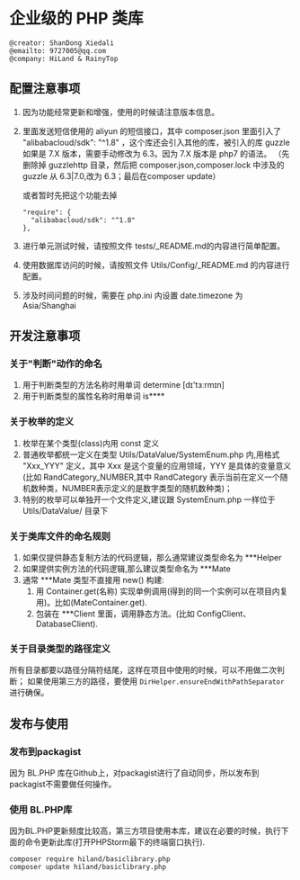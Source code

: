 # 企业级的 PHP 类库

```shell
@creator: ShanDong Xiedali
@emailto: 9727005@qq.com
@company: HiLand & RainyTop
```



## 配置注意事项

1. 因为功能经常更新和增强，使用的时候请注意版本信息。

2. 里面发送短信使用的 aliyun 的短信接口，其中 composer.json 里面引入了 "alibabacloud/sdk": "^1.8"
   ，这个库还会引入其他的库，被引入的库 guzzle 如果是 7.X 版本，需要手动修改为 6.3。因为 7.X 版本是 php7 的语法。
   （先删除掉 guzzlehttp 目录，然后把 composer.json,composer.lock 中涉及的 guzzle 从 6.3|7.0,改为 6.3；最后在composer update）

   或者暂时先把这个功能去掉

    ```shell
    "require": {
      "alibabacloud/sdk": "^1.8"
    },
    ```

3. 进行单元测试时候，请按照文件 tests/_README.md的内容进行简单配置。
4. 使用数据库访问的时候，请按照文件 Utils/Config/_README.md 的内容进行配置。
5. 涉及时间问题的时候，需要在 php.ini 内设置 date.timezone 为 Asia/Shanghai

## 开发注意事项

### 关于"判断"动作的命名

1. 用于判断类型的方法名称时用单词 determine [dɪ'tɜːrmɪn]
2. 用于判断类型的属性名称时用单词 is****

### 关于枚举的定义

1. 枚举在某个类型(class)内用 const 定义
2. 普通枚举都统一定义在类型 Utils/DataValue/SystemEnum.php 内,用格式 "Xxx_YYY" 定义，其中 Xxx 是这个变量的应用领域，YYY 是具体的变量意义(比如
   RandCategory_NUMBER,其中 RandCategory 表示当前在定义一个随机数种类，NUMBER表示定义的是数字类型的随机数种类)；
3. 特别的枚举可以单独开一个文件定义,建议跟 SystemEnum.php 一样位于 Utils/DataValue/ 目录下

### 关于类库文件的命名规则
1. 如果仅提供静态复制方法的代码逻辑，那么通常建议类型命名为 ***Helper
2. 如果提供实例方法的代码逻辑,那么建议类型命名为 ***Mate
3. 通常 ***Mate 类型不直接用 new() 构建:
   1. 用 Container.get(名称) 实现单例调用(得到的同一个实例可以在项目内复用)。比如(MateContainer.get).
   2. 包装在 ***Client 里面，调用静态方法。(比如 ConfigClient、DatabaseClient).

### 关于目录类型的路径定义
所有目录都要以路径分隔符结尾，这样在项目中使用的时候，可以不用做二次判断；
如果使用第三方的路径，要使用 `DirHelper.ensureEndWithPathSeparator` 进行确保。

## 发布与使用
### 发布到packagist
因为 BL.PHP 库在Github上，对packagist进行了自动同步，所以发布到packagist不需要做任何操作。

### 使用 BL.PHP库
因为BL.PHP更新频度比较高，第三方项目使用本库，建议在必要的时候，执行下面的命令更新此库(打开PHPStorm最下的终端窗口执行).
```shell
composer require hiland/basiclibrary.php
composer update hiland/basiclibrary.php
```
